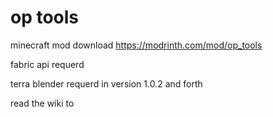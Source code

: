 # op tools
minecraft mod download https://modrinth.com/mod/op_tools

fabric api requerd


terra blender requerd in version 1.0.2 and forth

read the wiki to
